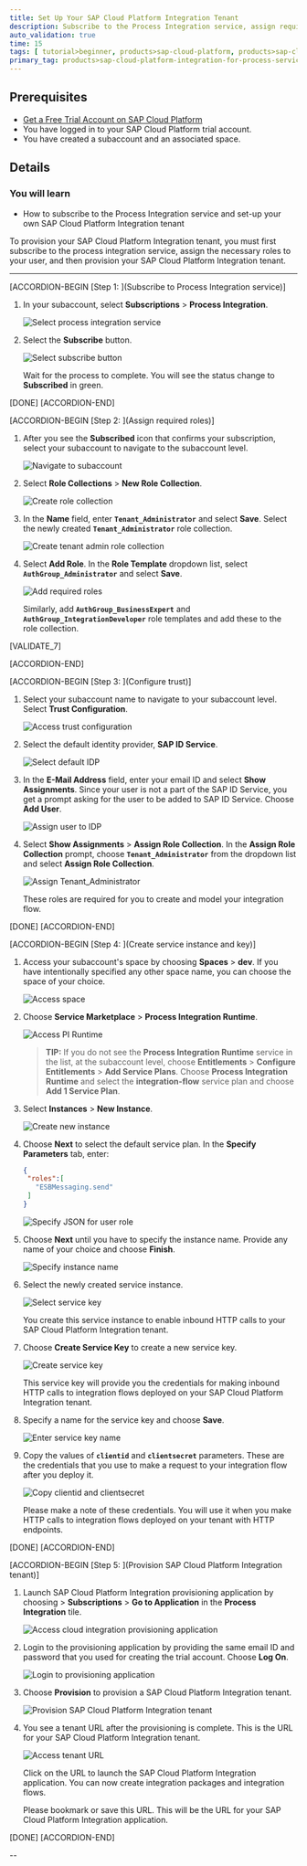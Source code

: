 ```yaml
---
title: Set Up Your SAP Cloud Platform Integration Tenant
description: Subscribe to the Process Integration service, assign required roles, and use the self-service application to provision your own SAP Cloud Platform integration tenant.
auto_validation: true
time: 15
tags: [ tutorial>beginner, products>sap-cloud-platform, products>sap-cloud-platform-connectivity, products>sap-cloud-platform-for-the-cloud-foundry-environment]
primary_tag: products>sap-cloud-platform-integration-for-process-services
---
```


## Prerequisites
 - [Get a Free Trial Account on SAP Cloud Platform](https://developers.sap.com/tutorials/hcp-create-trial-account.html)
 - You have logged in to your SAP Cloud Platform trial account.
 - You have created a subaccount and an associated space.

## Details
### You will learn
  - How to subscribe to the Process Integration service and set-up your own SAP Cloud Platform Integration tenant

To provision your SAP Cloud Platform Integration tenant, you must first subscribe to the process integration service, assign the necessary roles to your user, and then provision your SAP Cloud Platform Integration tenant.

---

[ACCORDION-BEGIN [Step 1: ](Subscribe to Process Integration service)]
1. In your subaccount, select **Subscriptions** > **Process Integration**.

    ![Select process integration service](1.1.select-process-integration.png)

2. Select the **Subscribe** button.

    ![Select subscribe button](1.2.select-subscribe.png)

    Wait for the process to complete. You will see the status change to **Subscribed** in green.

[DONE]
[ACCORDION-END]

[ACCORDION-BEGIN [Step 2: ](Assign required roles)]
1. After you see the **Subscribed** icon that confirms your subscription, select your subaccount to navigate to the subaccount level.

    ![Navigate to subaccount](2.1.navigate-to-subaccount.png)

2. Select **Role Collections** > **New Role Collection**.

    ![Create role collection](2.2.create-role-collection.png)

3. In the **Name** field, enter **`Tenant_Administrator`** and select **Save**. Select the newly created **`Tenant_Administrator`** role collection.

    ![Create tenant admin role collection](2.3.create-tenant-admin-rc.png)

4. Select **Add Role**. In the **Role Template** dropdown list, select **`AuthGroup_Administrator`** and select **Save**.

    ![Add required roles](2.4.add-role.png)

    Similarly, add **`AuthGroup_BusinessExpert`** and **`AuthGroup_IntegrationDeveloper`** role templates and add these to the role collection.

[VALIDATE_7]

[ACCORDION-END]

[ACCORDION-BEGIN [Step 3: ](Configure trust)]

1. Select your subaccount name to navigate to your subaccount level. Select **Trust Configuration**.

    ![Access trust configuration](3.1.access-trust-configuration.png)

2. Select the default identity provider, **SAP ID Service**.

    ![Select default IDP](3.2.select-default-idp.png)

3. In the **E-Mail Address** field, enter your email ID and select **Show Assignments**. Since your user is not a part of the SAP ID Service, you get a prompt asking for the user to be added to SAP ID Service. Choose **Add User**.

    ![Assign user to IDP](3.3.assign-user.png)

4. Select **Show Assignments** > **Assign Role Collection**. In the **Assign Role Collection** prompt, choose **`Tenant_Administrator`** from the dropdown list and select **Assign Role Collection**.

    ![Assign Tenant_Administrator](3.4.assign-role-collection.png)

    These roles are required for you to create and model your integration flow.


[DONE]
[ACCORDION-END]

[ACCORDION-BEGIN [Step 4: ](Create service instance and key)]
1. Access your subaccount's space by choosing **Spaces** > **dev**. If you have intentionally specified any other space name, you can choose the space of your choice.

    ![Access space](4.1.access-space.png)

2. Choose **Service Marketplace** > **Process Integration Runtime**.

    ![Access PI Runtime](4.2.access-process-integration-runtime.png)

    >**TIP:** If you do not see the **Process Integration Runtime** service in the list, at the subaccount level, choose **Entitlements** > **Configure Entitlements** > **Add Service Plans**. Choose **Process Integration Runtime** and select the **integration-flow** service plan and choose **Add 1 Service Plan**.

3. Select **Instances** > **New Instance**.

    ![Create new instance](4.3.create.new.instance.png)

4. Choose **Next** to select the default service plan. In the **Specify Parameters** tab, enter:

    ```JSON
    {
     "roles":[
       "ESBMessaging.send"
     ]
    }
    ```

    ![Specify JSON for user role](4.4.specify-json-instance.png)

5. Choose **Next** until you have to specify the instance name. Provide any name of your choice and choose **Finish**.

    ![Specify instance name](4.5.specify-instance-name.png)

6. Select the newly created service instance.

    ![Select service key](4.6.select-service-instance.png)

    You create this service instance to enable inbound HTTP calls to your SAP Cloud Platform Integration tenant.

7. Choose **Create Service Key** to create a new service key.

    ![Create service key](4.7.create-service-key.png)

    This service key will provide you the credentials for making inbound HTTP calls to integration flows deployed on your SAP Cloud Platform Integration tenant.

8. Specify a name for the service key and choose **Save**.

    ![Enter service key name](4.8.create-service-key-2.png)

9. Copy the values of **`clientid`** and **`clientsecret`** parameters. These are the credentials that you use to make a request to your integration flow after you deploy it.

    ![Copy clientid and clientsecret](4.9.copy-clientid-secret.png)

    Please make a note of these credentials. You will use it when you make HTTP calls to integration flows deployed on your tenant with HTTP endpoints.


[DONE]
[ACCORDION-END]

[ACCORDION-BEGIN [Step 5: ](Provision SAP Cloud Platform Integration tenant)]
1. Launch SAP Cloud Platform Integration provisioning application by choosing **<subaccount-name>** > **Subscriptions** > **Go to Application** in the **Process Integration** tile.

    ![Access cloud integration provisioning application](5.1.access-prov-app.png)

2. Login to the provisioning application by providing the same email ID and password that you used for creating the trial account. Choose **Log On**.

    ![Login to provisioning application](5.2.login-prov-app.png)

3. Choose **Provision** to provision a SAP Cloud Platform Integration tenant.

    ![Provision SAP Cloud Platform Integration tenant](5.3.provision-cpi.png)

4. You see a tenant URL after the provisioning is complete. This is the URL for your SAP Cloud Platform Integration tenant.

    ![Access tenant URL](5.4.access-tenant-url.png)

    Click on the URL to launch the SAP Cloud Platform Integration application. You can now create integration packages and integration flows.

    Please bookmark or save this URL. This will be the URL for your SAP Cloud Platform Integration application.


[DONE]
[ACCORDION-END]

--
